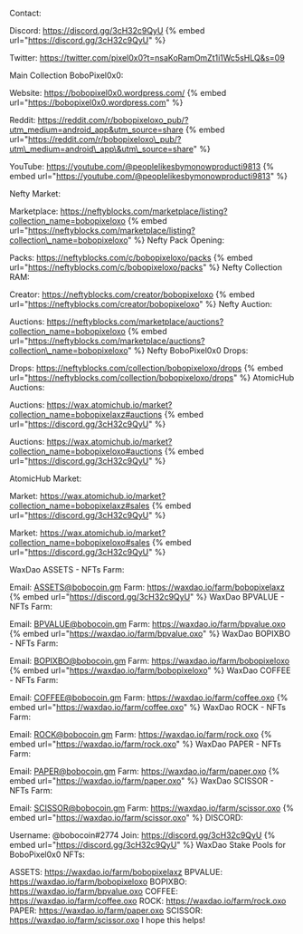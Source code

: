Contact:

Discord: https://discord.gg/3cH32c9QyU
{% embed url="https://discord.gg/3cH32c9QyU" %}

Twitter: https://twitter.com/pixel0x0?t=nsaKoRamOmZt1i1Wc5sHLQ&s=09

Main Collection BoboPixel0x0:

Website: https://bobopixel0x0.wordpress.com/
{% embed url="https://bobopixel0x0.wordpress.com" %}

Reddit: https://reddit.com/r/bobopixeloxo_pub/?utm_medium=android_app&utm_source=share
{% embed url="https://reddit.com/r/bobopixeloxo\_pub/?utm\_medium=android\_app\&utm\_source=share" %}

YouTube: https://youtube.com/@peoplelikesbymonowproducti9813
{% embed url="https://youtube.com/@peoplelikesbymonowproducti9813" %}

Nefty Market:

Marketplace: https://neftyblocks.com/marketplace/listing?collection_name=bobopixeloxo
{% embed url="https://neftyblocks.com/marketplace/listing?collection\_name=bobopixeloxo" %}
Nefty Pack Opening:

Packs: https://neftyblocks.com/c/bobopixeloxo/packs
{% embed url="https://neftyblocks.com/c/bobopixeloxo/packs" %}
Nefty Collection RAM:

Creator: https://neftyblocks.com/creator/bobopixeloxo
{% embed url="https://neftyblocks.com/creator/bobopixeloxo" %}
Nefty Auction:

Auctions: https://neftyblocks.com/marketplace/auctions?collection_name=bobopixeloxo
{% embed url="https://neftyblocks.com/marketplace/auctions?collection\_name=bobopixeloxo" %}
Nefty BoboPixel0x0 Drops:

Drops: https://neftyblocks.com/collection/bobopixeloxo/drops
{% embed url="https://neftyblocks.com/collection/bobopixeloxo/drops" %}
AtomicHub Auctions:

Auctions: https://wax.atomichub.io/market?collection_name=bobopixelaxz#auctions
{% embed url="https://discord.gg/3cH32c9QyU" %}

Auctions: https://wax.atomichub.io/market?collection_name=bobopixeloxo#auctions
{% embed url="https://discord.gg/3cH32c9QyU" %}

AtomicHub Market:

Market: https://wax.atomichub.io/market?collection_name=bobopixelaxz#sales
{% embed url="https://discord.gg/3cH32c9QyU" %}

Market: https://wax.atomichub.io/market?collection_name=bobopixeloxo#sales
{% embed url="https://discord.gg/3cH32c9QyU" %}

WaxDao ASSETS - NFTs Farm:

Email: ASSETS@bobocoin.gm
Farm: https://waxdao.io/farm/bobopixelaxz
{% embed url="https://discord.gg/3cH32c9QyU" %}
WaxDao BPVALUE - NFTs Farm:

Email: BPVALUE@bobocoin.gm
Farm: https://waxdao.io/farm/bpvalue.oxo
{% embed url="https://waxdao.io/farm/bpvalue.oxo" %}
WaxDao BOPIXBO - NFTs Farm:

Email: BOPIXBO@bobocoin.gm
Farm: https://waxdao.io/farm/bobopixeloxo
{% embed url="https://waxdao.io/farm/bobopixeloxo" %}
WaxDao COFFEE - NFTs Farm:

Email: COFFEE@bobocoin.gm
Farm: https://waxdao.io/farm/coffee.oxo
{% embed url="https://waxdao.io/farm/coffee.oxo" %}
WaxDao ROCK - NFTs Farm:

Email: ROCK@bobocoin.gm
Farm: https://waxdao.io/farm/rock.oxo
{% embed url="https://waxdao.io/farm/rock.oxo" %}
WaxDao PAPER - NFTs Farm:

Email: PAPER@bobocoin.gm
Farm: https://waxdao.io/farm/paper.oxo
{% embed url="https://waxdao.io/farm/paper.oxo" %}
WaxDao SCISSOR - NFTs Farm:

Email: SCISSOR@bobocoin.gm
Farm: https://waxdao.io/farm/scissor.oxo
{% embed url="https://waxdao.io/farm/scissor.oxo" %}
DISCORD:

Username: @bobocoin#2774
Join: https://discord.gg/3cH32c9QyU
{% embed url="https://discord.gg/3cH32c9QyU" %}
WaxDao Stake Pools for BoboPixel0x0 NFTs:

ASSETS: https://waxdao.io/farm/bobopixelaxz
BPVALUE: https://waxdao.io/farm/bobopixeloxo
BOPIXBO: https://waxdao.io/farm/bpvalue.oxo
COFFEE: https://waxdao.io/farm/coffee.oxo
ROCK: https://waxdao.io/farm/rock.oxo
PAPER: https://waxdao.io/farm/paper.oxo
SCISSOR: https://waxdao.io/farm/scissor.oxo
I hope this helps!
